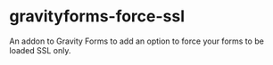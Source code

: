 gravityforms-force-ssl
======================

An addon to Gravity Forms to add an option to force your forms to be loaded SSL only.
